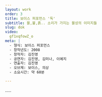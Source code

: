 ```yaml
---
layout: work
order: 3
title: 보이스 퍼포먼스 '독'
subtitle: 물,불,흙.. 소리가 가지는 물성의 이미지들
slug: dok
video:
  gf1xqfowZ_o
meta: |
  - 형식: 보이스 퍼포먼스
  - 창작년도: 2008
  - 창작자: 김진영
  - 공연자: 김진영, 김미나, 이예지
  - 연출자: 김진영
  - 오브제: 보이스, 의상
  - 소요시간: 약 60분

---
```


.....
